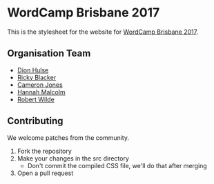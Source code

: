 # WordCamp Brisbane 2017

This is the stylesheet for the website for [WordCamp Brisbane 2017](https://2017.brisbane.wordcamp.org/).

## Organisation Team

* [Dion Hulse](https://profiles.wordpress.org/dd32)
* [Ricky Blacker](https://profiles.wordpress.org/chunk69)
* [Cameron Jones](https://profiles.wordpress.org/cameronjonesweb)
* [Hannah Malcolm](https://profiles.wordpress.org/hannahmalcolm)
* [Robert Wilde](https://profiles.wordpress.org/wildetech)

## Contributing

We welcome patches from the community.

1. Fork the repository
2. Make your changes in the src directory
	* Don't commit the compiled CSS file, we'll do that after merging
3. Open a pull request